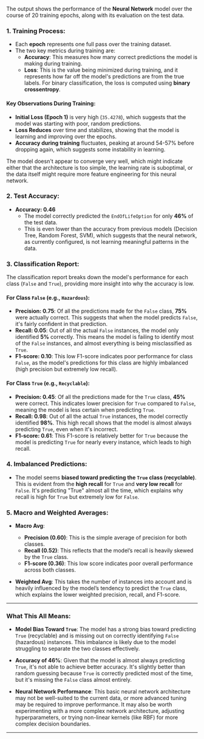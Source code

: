 The output shows the performance of the **Neural Network** model over the course of 20 training epochs, along with its evaluation on the test data.
### 1. **Training Process**:
- Each **epoch** represents one full pass over the training dataset.
- The two key metrics during training are:
  - **Accuracy**: This measures how many correct predictions the model is making during training.
  - **Loss**: This is the value being minimized during training, and it represents how far off the model's predictions are from the true labels. For binary classification, the loss is computed using **binary crossentropy**.
  
#### Key Observations During Training:
- **Initial Loss (Epoch 1)** is very high (`35.4278`), which suggests that the model was starting with poor, random predictions.
- **Loss Reduces** over time and stabilizes, showing that the model is learning and improving over the epochs.
- **Accuracy during training** fluctuates, peaking at around 54-57% before dropping again, which suggests some instability in learning.

The model doesn't appear to converge very well, which might indicate either that the architecture is too simple, the learning rate is suboptimal, or the data itself might require more feature engineering for this neural network.

### 2. **Test Accuracy**:
- **Accuracy: 0.46**
  - The model correctly predicted the `EndOfLifeOption` for only **46%** of the test data.
  - This is even lower than the accuracy from previous models (Decision Tree, Random Forest, SVM), which suggests that the neural network, as currently configured, is not learning meaningful patterns in the data.

### 3. **Classification Report**:
The classification report breaks down the model's performance for each class (`False` and `True`), providing more insight into why the accuracy is low.

#### For Class `False` (e.g., `Hazardous`):
- **Precision: 0.75**: Of all the predictions made for the `False` class, **75%** were actually correct. This suggests that when the model predicts `False`, it's fairly confident in that prediction.
- **Recall: 0.05**: Out of all the actual `False` instances, the model only identified **5%** correctly. This means the model is failing to identify most of the `False` instances, and almost everything is being misclassified as `True`.
- **F1-score: 0.10**: This low F1-score indicates poor performance for class `False`, as the model's predictions for this class are highly imbalanced (high precision but extremely low recall).

#### For Class `True` (e.g., `Recyclable`):
- **Precision: 0.45**: Of all the predictions made for the `True` class, **45%** were correct. This indicates lower precision for `True` compared to `False`, meaning the model is less certain when predicting `True`.
- **Recall: 0.98**: Out of all the actual `True` instances, the model correctly identified **98%**. This high recall shows that the model is almost always predicting `True`, even when it's incorrect.
- **F1-score: 0.61**: This F1-score is relatively better for `True` because the model is predicting `True` for nearly every instance, which leads to high recall.

### 4. **Imbalanced Predictions**:
- The model seems **biased toward predicting the `True` class (recyclable)**. This is evident from the **high recall** for `True` and **very low recall** for `False`. It's predicting "True" almost all the time, which explains why recall is high for `True` but extremely low for `False`.
  
### 5. **Macro and Weighted Averages**:
- **Macro Avg**:
  - **Precision (0.60)**: This is the simple average of precision for both classes.
  - **Recall (0.52)**: This reflects that the model’s recall is heavily skewed by the `True` class.
  - **F1-score (0.36)**: This low score indicates poor overall performance across both classes.
  
- **Weighted Avg**: This takes the number of instances into account and is heavily influenced by the model’s tendency to predict the `True` class, which explains the lower weighted precision, recall, and F1-score.

---

### **What This All Means**:
- **Model Bias Toward `True`**: The model has a strong bias toward predicting `True` (recyclable) and is missing out on correctly identifying `False` (hazardous) instances. This imbalance is likely due to the model struggling to separate the two classes effectively.
  
- **Accuracy of 46%**: Given that the model is almost always predicting `True`, it's not able to achieve better accuracy. It's slightly better than random guessing because `True` is correctly predicted most of the time, but it's missing the `False` class almost entirely.

- **Neural Network Performance**: This basic neural network architecture may not be well-suited to the current data, or more advanced tuning may be required to improve performance. It may also be worth experimenting with a more complex network architecture, adjusting hyperparameters, or trying non-linear kernels (like RBF) for more complex decision boundaries.

---